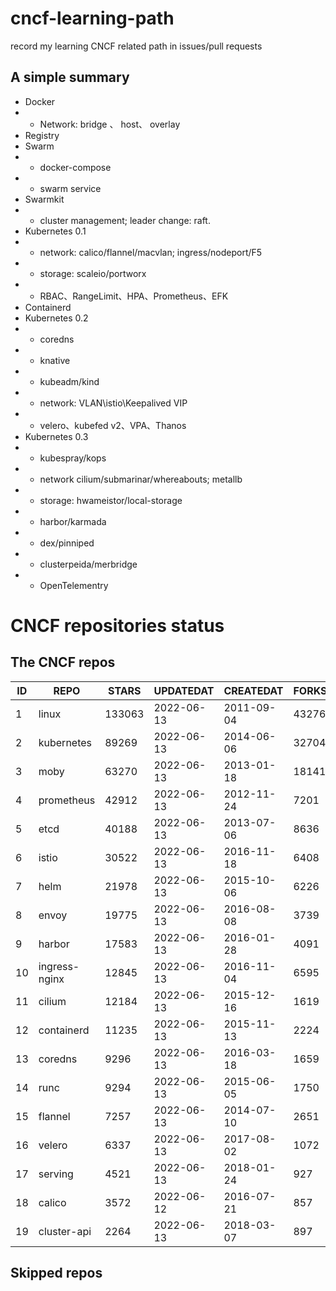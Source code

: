 # cncf-learning-path
record my learning CNCF related path in issues/pull requests

## A simple summary
- Docker
- - Network: bridge 、 host、 overlay
- Registry
- Swarm
- - docker-compose
- - swarm service
- Swarmkit
- - cluster management; leader change: raft.
- Kubernetes 0.1
- - network: calico/flannel/macvlan; ingress/nodeport/F5
- - storage: scaleio/portworx
- - RBAC、RangeLimit、HPA、Prometheus、EFK
- Containerd
- Kubernetes 0.2
- - coredns
- - knative
- - kubeadm/kind
- - network: VLAN\istio\Keepalived VIP
- - velero、kubefed v2、VPA、Thanos
- Kubernetes 0.3
- - kubespray/kops
- - network cilium/submarinar/whereabouts; metallb
- - storage: hwameistor/local-storage
- - harbor/karmada
- - dex/pinniped
- - clusterpeida/merbridge
- - OpenTelementry

# CNCF repositories status
<!--START_SECTION:github_repos-->
## The CNCF repos
| ID |     REPO      | STARS  | UPDATEDAT  | CREATEDAT  | FORKSCOUNT |
|----|---------------|--------|------------|------------|------------|
|  1 | linux         | 133063 | 2022-06-13 | 2011-09-04 |      43276 |
|  2 | kubernetes    |  89269 | 2022-06-13 | 2014-06-06 |      32704 |
|  3 | moby          |  63270 | 2022-06-13 | 2013-01-18 |      18141 |
|  4 | prometheus    |  42912 | 2022-06-13 | 2012-11-24 |       7201 |
|  5 | etcd          |  40188 | 2022-06-13 | 2013-07-06 |       8636 |
|  6 | istio         |  30522 | 2022-06-13 | 2016-11-18 |       6408 |
|  7 | helm          |  21978 | 2022-06-13 | 2015-10-06 |       6226 |
|  8 | envoy         |  19775 | 2022-06-13 | 2016-08-08 |       3739 |
|  9 | harbor        |  17583 | 2022-06-13 | 2016-01-28 |       4091 |
| 10 | ingress-nginx |  12845 | 2022-06-13 | 2016-11-04 |       6595 |
| 11 | cilium        |  12184 | 2022-06-13 | 2015-12-16 |       1619 |
| 12 | containerd    |  11235 | 2022-06-13 | 2015-11-13 |       2224 |
| 13 | coredns       |   9296 | 2022-06-13 | 2016-03-18 |       1659 |
| 14 | runc          |   9294 | 2022-06-13 | 2015-06-05 |       1750 |
| 15 | flannel       |   7257 | 2022-06-13 | 2014-07-10 |       2651 |
| 16 | velero        |   6337 | 2022-06-13 | 2017-08-02 |       1072 |
| 17 | serving       |   4521 | 2022-06-13 | 2018-01-24 |        927 |
| 18 | calico        |   3572 | 2022-06-12 | 2016-07-21 |        857 |
| 19 | cluster-api   |   2264 | 2022-06-13 | 2018-03-07 |        897 |



## Skipped repos
<!--END_SECTION:github_repos-->
